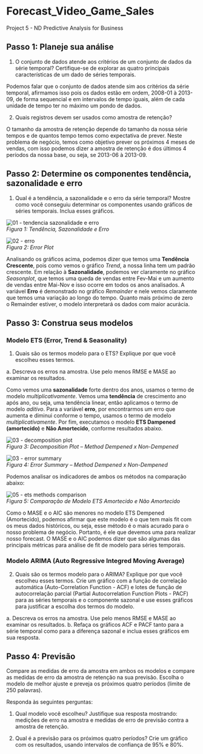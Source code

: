 # Forecast_Video_Game_Sales
Project 5 - ND Predictive Analysis for Business

## Passo 1: Planeje sua análise

1.	O conjunto de dados atende aos critérios de um conjunto de dados da série temporal? Certifique-se de explorar as quatro principais características de um dado de séries temporais.

Podemos falar que o conjunto de dados atende sim aos critérios da série temporal, afirmamos isso pois os dados estão em ordem, 2008-01 à 2013-09, de forma sequencial e em intervalos de tempo iguais, além de cada unidade de tempo ter no máximo um pondo de dados. 

2.	Quais registros devem ser usados como amostra de retenção?

O tamanho da amostra de retenção depende do tamanho da nossa série tempos e de quantos tempo temos como expectativa de prever. Neste problema de negócio, temos como objetivo prever os próximos 4 meses de vendas, com isso podemos dizer a amostra de retenção é dos últimos 4 períodos da nossa base, ou seja, se 2013-06 à 2013-09.

## Passo 2: Determine os componentes tendência, sazonalidade e erro

1.	Qual é a tendência, a sazonalidade e o erro da série temporal? Mostre como você conseguiu determinar os componentes usando gráficos de séries temporais. Inclua esses gráficos.

![01 - tendencia sazonalidade e erro](https://user-images.githubusercontent.com/34245933/52019464-f4308d00-24d4-11e9-959d-d680a3208615.PNG)  
*Figura 1: Tendência, Sazonalidade e Erro*
 
 ![02 - erro](https://user-images.githubusercontent.com/34245933/52019502-162a0f80-24d5-11e9-9aaa-5e1a9f9f6fd6.PNG)  
 *Figura 2: Error Plot*
 
Analisando os gráficos acima, podemos dizer que temos uma **Tendência Crescente**, pois como vemos o gráfico *Trend*, a nossa linha tem um padrão crescente.
Em relação à **Sazonalidade**, podemos ver claramente no gráfico *Seasonplot*, que temos uma queda de vendas entre Fev-Mai e um aumento de vendas entre Mai-Nov e isso ocorre em todos os anos analisados.
A variável **Erro** é demonstrado no gráfico *Remainder* e nele vemos claramente que temos uma variação ao longo do tempo. Quanto mais próximo de zero o Remainder estiver, o modelo interpretará os dados com maior acurácia.


## Passo 3: Construa seus modelos

### Modelo ETS (Error, Trend & Seasonality)

1.	Quais são os termos modelo para o ETS? Explique por que você escolheu esses termos.

a.	Descreva os erros na amostra. Use pelo menos RMSE e MASE ao examinar os resultados.

Como vemos uma **sazonalidade** forte dentro dos anos, usamos o termo de modelo *multiplicativamente*. Vemos uma **tendência** de crescimento ano após ano, ou seja, uma tendência linear, então aplicamos o termo de modelo *aditivo*. Para a variável **erro**, por encontrarmos um erro que aumenta e diminui conforme o tempo, usamos o termo de modelo *multiplicativamente*. Por fim, executamos o modelo **ETS Dampened (amortecido)** e **Não Amortecido**, conforme resultados abaixo.

![03 - decomposition plot](https://user-images.githubusercontent.com/34245933/52019712-d3b50280-24d5-11e9-8d3c-659ad1475c1e.PNG)  
*Figura 3: Decomposition Plot – Method Dempened x Non-Dempened*

![03 - error summary](https://user-images.githubusercontent.com/34245933/52019734-ea5b5980-24d5-11e9-9d88-62bf14964c5a.PNG)  
*Figura 4: Error Summary – Method Dempened x Non-Dempened*

Podemos analisar os indicadores de ambos os métodos na comparação abaixo:

![05 - ets methods comparison](https://user-images.githubusercontent.com/34245933/52019767-03fca100-24d6-11e9-96e2-8017a5be86a8.PNG)  
*Figura 5: Comparação de Modelo ETS Amortecido e Não Amortecido*

Como o MASE e o AIC são menores no modelo ETS Dempened (Amortecido), podemos afirmar que este modelo é o que tem mais fit com os meus dados históricos, ou seja, esse método é o mais acurado para o nosso problema de negócio. Portanto, é ele que devemos uma para realizar nosso forecast. O MASE e o AIC podemos dizer que são algumas das principais métricas para análise de fit de modelo para séries temporais.

### Modelo ARIMA (Auto Regressive Integred Moving Average)

2.	Quais são os termos modelo para o ARIMA? Explique por que você escolheu esses termos. Crie um gráfico com a função de correlação automática (Auto-Correlation Function - ACF) e lotes de função de autocorrelação parcial (Partial Autocorrelation Function Plots - PACF) para as séries temporais e o componente sazonal e use esses gráficos para justificar a escolha dos termos do modelo.

a.	Descreva os erros na amostra. Use pelo menos RMSE e MASE ao examinar os resultados.
b.	Refaça os gráficos ACF e PACF tanto para a série temporal como para a diferença sazonal e inclua esses gráficos em sua resposta.

## Passo 4: Previsão
Compare as medidas de erro da amostra em ambos os modelos e compare as medidas de erro da amostra de retenção na sua previsão. Escolha o modelo de melhor ajuste e preveja os próximos quatro períodos (limite de 250 palavras).

Responda às seguintes perguntas:

1.	Qual modelo você escolheu? Justifique sua resposta mostrando: medições de erro na amostra e medidas de erro de previsão contra a amostra de retenção.

2.	Qual é a previsão para os próximos quatro períodos? Crie um gráfico com os resultados, usando intervalos de confiança de 95% e 80%.
